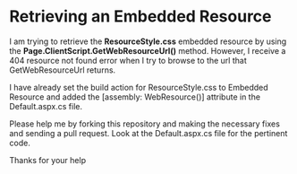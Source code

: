 # Retrieving an Embedded Resource

I am trying to retrieve the **ResourceStyle.css** embedded resource by using the **Page.ClientScript.GetWebResourceUrl()** method. However, I receive a 404 resource not found error when I try to browse to the url that GetWebResourceUrl returns.

I have already set the build action for ResourceStyle.css to Embedded Resource and added the [assembly: WebResource()] attribute in the Default.aspx.cs file.

Please help me by forking this repository and making the necessary fixes and sending a pull request. Look at the Default.aspx.cs file for the pertinent code.

Thanks for your help
